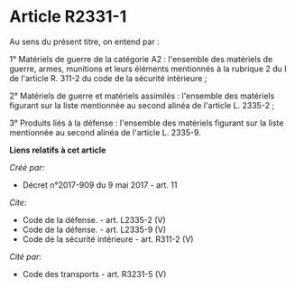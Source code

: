 # Article R2331-1

Au sens du présent titre, on entend par : 

1° Matériels de guerre de la catégorie A2 : l'ensemble des matériels de guerre, armes, munitions et leurs éléments mentionnés
à la rubrique 2 du I de l'article R. 311-2 du code de la sécurité intérieure ; 

2° Matériels de guerre et matériels assimilés : l'ensemble des matériels figurant sur la liste mentionnée au second alinéa de
l'article L. 2335-2 ; 

3° Produits liés à la défense : l'ensemble des matériels figurant sur la liste mentionnée au second alinéa de l'article L.
2335-9.

**Liens relatifs à cet article**

_Créé par_:

  - Décret n°2017-909 du 9 mai 2017 - art. 11

_Cite_:

  - Code de la défense. - art. L2335-2 (V)
  - Code de la défense. - art. L2335-9 (V)
  - Code de la sécurité intérieure - art. R311-2 (V)

_Cité par_:

  - Code des transports - art. R3231-5 (V)
